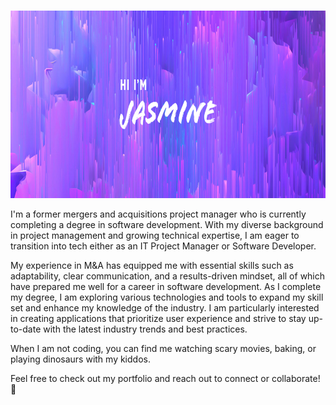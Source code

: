 ### 
<p align="center">
<img width="1280" height="300" src="github_banner_v2.png">
</p>

I'm a former mergers and acquisitions project manager who is currently completing a degree in software development. With my diverse background in project management and growing technical expertise, I am eager to transition into tech either as an IT Project Manager or Software Developer.

My experience in M&A has equipped me with essential skills such as adaptability, clear communication, and a results-driven mindset, all of which have prepared me well for a career in software development. As I complete my degree, I am exploring various technologies and tools to expand my skill set and enhance my knowledge of the industry. I am particularly interested in creating applications that prioritize user experience and strive to stay up-to-date with the latest industry trends and best practices.

When I am not coding, you can find me watching scary movies, baking, or playing dinosaurs with my kiddos.

Feel free to check out my portfolio and reach out to connect or collaborate! 🤝
